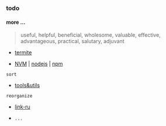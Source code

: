 ### todo

#### more ...
> useful, helpful, beneficial, wholesome, valuable, effective, advantageous, practical, salutary, adjuvant

* [termite](https://github.com/thestinger/termite)

* [NVM](https://github.com/creationix/nvm 'Node Version Manager - Simple bash script to manage multiple active node.js versions ') | [nodejs](https://github.com/nodejs/node 'Node.js JavaScript runtime') | [npm](https://github.com/npm/cli)

`sort`
* [tools&utils](/man/toolsandutils.md)

`reorganize`

* [link-ru](link.ru.md)

* `...`
